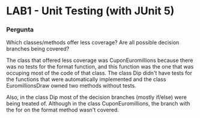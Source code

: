# LAB1 - Unit Testing (with JUnit 5)

### Pergunta

Which classes/methods offer less coverage? Are all possible decision branches being covered?

The class that offered less coverage was CuponEuromillions because there was no tests for the format function, and this function was the one that was occuping most of the code of that class. The class Dip didn't have tests for the functions that were automatically implemented and the class EuromillionsDraw owned two methods without tests.

Also, in the class Dip most of the decision branches (mostly if/else) were being treated of. Although in the class CuponEuromillions, the branch with the for on the format method wasn't covered.
